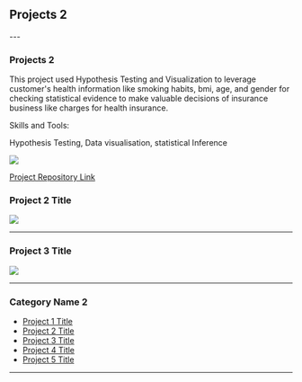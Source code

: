 
<h2>Projects 2</h2>
---

<h3>Projects 2</h3>
<p>This project used Hypothesis Testing and Visualization to leverage customer's health information like smoking habits, bmi, age, and gender for checking statistical evidence to make valuable decisions of insurance business like charges for health insurance.</p>

<p>Skills and Tools:<p>

<p>Hypothesis Testing, Data visualisation, statistical Inference<p>
 
<img src="images/dummy_thumbnail.jpg?raw=true"/>

<a href="https://github.com/kapil3093/Health-Insurance">Project Repository Link</a>


<h3>Project 2 Title</h3>
<img src="images/dummy_thumbnail.jpg?raw=true"/>

---
### Project 3 Title
<img src="images/dummy_thumbnail.jpg?raw=true"/>

---

### Category Name 2

- [Project 1 Title](http://example.com/)
- [Project 2 Title](http://example.com/)
- [Project 3 Title](http://example.com/)
- [Project 4 Title](http://example.com/)
- [Project 5 Title](http://example.com/)

---





